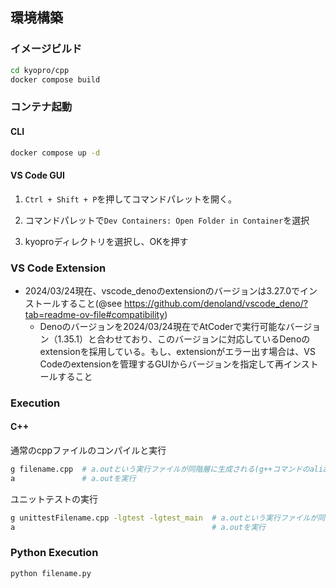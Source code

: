 ## 環境構築

### イメージビルド

```sh
cd kyopro/cpp
docker compose build
```

### コンテナ起動

#### CLI

```sh
docker compose up -d
```

#### VS Code GUI

1. `Ctrl + Shift + P`を押してコマンドパレットを開く。

2. コマンドパレットで`Dev Containers: Open Folder in Container`を選択

3. kyoproディレクトリを選択し、OKを押す

### VS Code Extension

- 2024/03/24現在、vscode_denoのextensionのバージョンは3.27.0でインストールすること(@see
  https://github.com/denoland/vscode_deno/?tab=readme-ov-file#compatibility)
  - Denoのバージョンを2024/03/24現在でAtCoderで実行可能なバージョン（1.35.1）と合わせており、このバージョンに対応しているDenoのextensionを採用している。もし、extensionがエラー出す場合は、VS Codeのextensionを管理するGUIからバージョンを指定して再インストールすること

### Execution

#### C++ 

通常のcppファイルのコンパイルと実行
```sh
g filename.cpp  # a.outという実行ファイルが同階層に生成される(g++コマンドのaliasを貼っている)
a               # a.outを実行
```

ユニットテストの実行
```sh
g unittestFilename.cpp -lgtest -lgtest_main  # a.outという実行ファイルが同階層に生成される(g++コマンドのaliasを貼っている)
a                                            # a.outを実行
```

### Python Execution

```sh
python filename.py
```